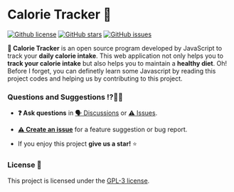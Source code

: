 # Calorie Tracker 🍴

[![Github license](https://img.shields.io/github/license/vipul0425/Calorie-Tracker)](https://github.com/vipul0425/Calorie-Tracker/blob/main/LICENSE)
[![GitHub stars](https://img.shields.io/github/stars/vipul0425/Calorie-Tracker)](https://github.com/vipul0425/Calorie-Tracker/stargazers)
[![GitHub issues](https://img.shields.io/github/issues/vipul0425/Calorie-Tracker)](https://github.com/vipul0425/Calorie-Tracker/issues)

**🎂 Calorie Tracker** is an open source program developed by JavaScript to track your __daily calorie intake__. This web application not only helps you to __track your calorie intake__ but also helps you to maintain a __healthy diet__. Oh! Before I forget, you can definetly learn some Javascript by reading this project codes and helping us by contributing to this project.

### Questions and Suggestions ⁉🙋‍♂️

* **❓ Ask questions** in [🗣 Discussions](https://github.com/vipul0425/Calorie-Tracker/discussions/categories/q-a) or [⚠ Issues](https://github.com/vipul0425/Calorie-Tracker/issues).

* [**⚠ Create an issue**](https://github.com/vipul0425/Calorie-Tracker/issues) for a feature suggestion or bug report.

* If you enjoy this project **give us a star!** ⭐

### License 📝
This project is licensed under the [GPL-3 license](LICENSE).
